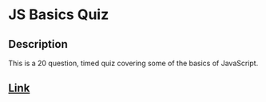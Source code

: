 # JS Basics Quiz
## Description  
This is a 20 question, timed quiz covering some of the basics of JavaScript.

## [Link](https://chriskurz098.github.io/code_quiz/)
